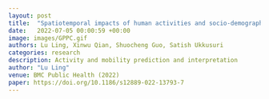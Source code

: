 ```yaml
---
layout: post
title:  "Spatiotemporal impacts of human activities and socio-demographics during the COVID-19 outbreak in the US"
date:   2022-07-05 00:00:59 +00:00
image: images/GPPC.gif
authors: Lu Ling, Xinwu Qian, Shuocheng Guo, Satish Ukkusuri
categories: research 
description: Activity and mobility prediction and interpretation
author: "Lu Ling"
venue: BMC Public Health (2022)
paper: https://doi.org/10.1186/s12889-022-13793-7
---
```

